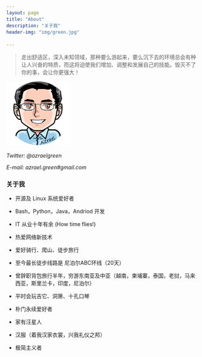 ```yaml
---
layout: page
title: "About"
description: "关于我"
header-img: "img/green.jpg"

---
```



> 走出舒适区，深入未知领域，那种要么游起来，要么沉下去的环境总会有种让人兴奋的特质，而这将迫使我们增加、调整和发展自己的技能。毁灭不了你的事，会让你更强大！

![头像](/img/blog_head.png) 

*Twitter: @azraelgreen*

*E-mail: azrael.green#gmail.com*


### 关于我



- 开源及 Linux 系统爱好者

- Bash，Python，Java，Andriod 开发

- IT 从业十年有余 (How time flies!)

- 热爱网络新技术

- 爱好骑行、爬山、徒步旅行

- 至今最长徒步线路是 尼泊尔ABC环线（20天） 

- 曾辞职背包旅行半年，穷游东南亚及中亚（越南，柬埔寨，泰国，老挝，马来西亚，斯里兰卡，印度，尼泊尔）

- 平时会玩吉它、洞箫、十孔口琴

- 朴门永续爱好者

- 家有汪星人

- 汉服（着我汉家衣裳，兴我礼仪之邦）

- 极简主义者

